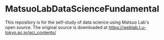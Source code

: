 # MatsuoLabDataScienceFundamental
This repository is for the self-study of data science using Matsuo Lab's open source.
The original source is downloaded at https://weblab.t.u-tokyo.ac.jp/gci_contents/
